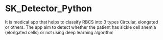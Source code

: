 # SK_Detector_Python
It is medical app that helps to classify RBCS into 3 types Circular, elongated or others. The app aim to detect whether the patient has sickle cell anemia (elongated cells) or not using deep learning algorithm

